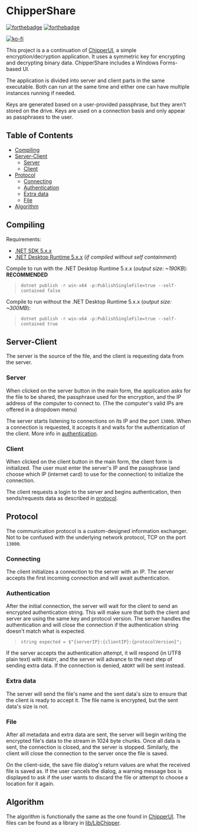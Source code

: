 # ChipperShare

[![forthebadge](https://forthebadge.com/images/badges/made-with-c-sharp.svg)](https://forthebadge.com)
[![forthebadge](https://forthebadge.com/images/badges/fixed-bugs.svg)](https://forthebadge.com)

[![ko-fi](https://ko-fi.com/img/githubbutton_sm.svg)](https://ko-fi.com/Q5Q0M8XY)

This project is a a continuation of [ChipperUI](https://github.com/zsotroav/ChipperUI), a simple encryption/decryption application. It uses a symmetric key for encrypting and decrypting binary data. ChipperShare includes a Windows Forms-based UI.

The application is divided into server and client parts in the same executable. Both can run at the same time and either one can have multiple instances running if needed.

Keys are generated based on a user-provided passphrase, but they aren't stored on the drive. Keys are used on a connection basis and only appear as passphrases to the user.

## Table of Contents <!-- omit in toc -->

- [Compiling](#compiling)
- [Server-Client](#server-client)
  - [Server](#server)
  - [Client](#client)
- [Protocol](#protocol)
  - [Connecting](#connecting)
  - [Authentication](#authentication)
  - [Extra data](#extra-data)
  - [File](#file)
- [Algorithm](#algorithm)

## Compiling

Requirements:
- [.NET SDK 5.x.x](https://dotnet.microsoft.com/download)
- [.NET Desktop Runtime 5.x.x](https://dotnet.microsoft.com/download) (_if compiled without self containment_)

Compile to run with the .NET Desktop Runtime 5.x.x (_output size: ~190KB_): **RECOMMENDED**
>`dotnet publish -r win-x64 -p:PublishSingleFile=true --self-contained false`

Compile to run without the .NET Desktop Runtime 5.x.x (_output size: ~300MB_):
>`dotnet publish -r win-x64 -p:PublishSingleFile=true --self-contained true`

## Server-Client

The server is the source of the file, and the client is requesting data from the server.

### Server

When clicked on the server button in the main form, the application asks for the file to be shared, the passphrase used for the encryption, and the IP address of the computer to connect to. (The the computer's valid IPs are offered in a dropdown menu)

The server starts listening to connections on its IP and the port `13000`. When a connection is requested, it accepts it and waits for the authentication of the client. More info in [authentication](#authentication).

### Client

When clicked on the client button in the main form, the client form is initialized. The user must enter the server's IP and the passphrase (and choose which IP (internet card) to use for the connection) to initialize the connection.

The client requests a login to the server and begins authentication, then sends/requests data as described in [protocol](#protocol).

## Protocol

The communication protocol is a custom-designed information exchanger. Not to be confused with the underlying network protocol, TCP on the port `13000`.

### Connecting

The client initializes a connection to the server with an IP. The server accepts the first incoming connection and will await authentication.

### Authentication

After the initial connection, the server will wait for the client to send an encrypted authentication string. This will make sure that both the client and server are using the same key and protocol version. The server handles the authentication and will close the connection if the authentication string doesn't match what is expected.

> `string expected = $"{serverIP}:{clientIP}:{protocolVersion}";`

If the server accepts the authentication attempt, it will respond (in UTF8 plain text) with `READY`, and the server will advance to the next step of sending extra data. If the connection is denied, `ABORT` will be sent instead.

### Extra data

The server will send the file's name and the sent data's size to ensure that the client is ready to accept it. The file name is encrypted, but the sent data's size is not.

### File

After all metadata and extra data are sent, the server will begin writing the encrypted file's data to the stream in 1024 byte chunks. Once all data is sent, the connection is closed, and the server is stopped. Similarly, the client will close the connection to the server once the file is saved.

On the client-side, the save file dialog's return values are what the received file is saved as. If the user cancels the dialog, a warning message box is displayed to ask if the user wants to discard the file or attempt to choose a location for it again.

## Algorithm

The algorithm is functionally the same as the one found in [ChipperUI](https://github.com/zsotroav/ChipperUI). The files can be found as a library in [lib/LibChipper](ChipperShare/lib/LibChipper/).
